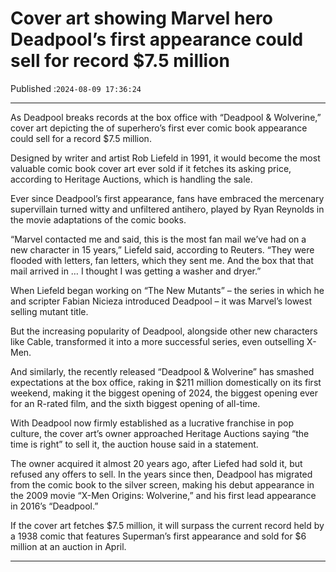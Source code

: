 # Cover art showing Marvel hero Deadpool’s first appearance could sell for record $7.5 million

Published :`2024-08-09 17:36:24`

---

As Deadpool breaks records at the box office with “Deadpool & Wolverine,” cover art depicting the of superhero’s first ever comic book appearance could sell for a record $7.5 million.

Designed by writer and artist Rob Liefeld in 1991, it would become the most valuable comic book cover art ever sold if it fetches its asking price, according to Heritage Auctions, which is handling the sale.

Ever since Deadpool’s first appearance, fans have embraced the mercenary supervillain turned witty and unfiltered antihero, played by Ryan Reynolds in the movie adaptations of the comic books.

“Marvel contacted me and said, this is the most fan mail we’ve had on a new character in 15 years,” Liefeld said, according to Reuters. “They were flooded with letters, fan letters, which they sent me. And the box that that mail arrived in … I thought I was getting a washer and dryer.”

When Liefeld began working on “The New Mutants” – the series in which he and scripter Fabian Nicieza introduced Deadpool – it was Marvel’s lowest selling mutant title.

But the increasing popularity of Deadpool, alongside other new characters like Cable, transformed it into a more successful series, even outselling X-Men.

And similarly, the recently released “Deadpool & Wolverine” has smashed expectations at the box office, raking in $211 million domestically on its first weekend, making it the biggest opening of 2024, the biggest opening ever for an R-rated film, and the sixth biggest opening of all-time.

With Deadpool now firmly established as a lucrative franchise in pop culture, the cover art’s owner approached Heritage Auctions saying “the time is right” to sell it, the auction house said in a statement.

The owner acquired it almost 20 years ago, after Liefed had sold it, but refused any offers to sell. In the years since then, Deadpool has migrated from the comic book to the silver screen, making his debut appearance in the 2009 movie “X-Men Origins: Wolverine,” and his first lead appearance in 2016’s “Deadpool.”

If the cover art fetches $7.5 million, it will surpass the current record held by a 1938 comic that features Superman’s first appearance and sold for $6 million at an auction in April.

---


